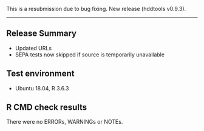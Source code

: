 This is a resubmission due to bug fixing.
New release (hddtools v0.9.3).

---------------------------------

## Release Summary

* Updated URLs
* SEPA tests now skipped if source is temporarily unavailable

## Test environment
* Ubuntu 18.04, R 3.6.3

## R CMD check results

There were no ERRORs, WARNINGs or NOTEs.
